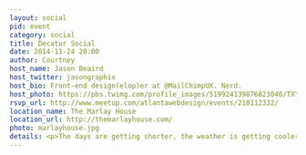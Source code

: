 ```yaml
---
layout: social
pid: event
category: social
title: Decatur Social
date: 2014-11-24 20:00
author: Courtney 
host_name: Jason Beaird
host_twitter: jasongraphix
host_bio: Front-end design(elop)er at @MailChimpUX. Nerd.
host_photo: https://pbs.twimg.com/profile_images/519924139876823040/TXYW0GPW_200x200.jpeg
rsvp_url: http://www.meetup.com/atlantawebdesign/events/218112332/
location_name: The Marlay House
location_url: http://themarlayhouse.com/
photo: marlayhouse.jpg
details: <p>The days are getting shorter, the weather is getting cooler and the holidays are fast approaching but the Decatur Social goes on! If you'll be in town on the Monday before Thanksgiving, join us at The Marlay for an evening of fun and techie conversation. </p><p>My name is Jason and I'll be the locahost for this event. If you arrive and are trying to find us, I'll be wearing a bright red AWDG t-shirt and I'll have a red AWDG sign near the group as well. </p><p>See ya there!</p>
---
```

